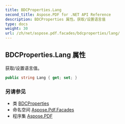 ```yaml
---
title: BDCProperties.Lang
second_title: Aspose.PDF for .NET API Reference
description: BDCProperties 属性。获取/设置语言值
type: docs
weight: 30
url: /zh/net/aspose.pdf.facades/bdcproperties/lang/
---
```

## BDCProperties.Lang 属性

获取/设置语言值。

```csharp
public string Lang { get; set; }
```

### 另请参见

* 类 [BDCProperties](../)
* 命名空间 [Aspose.Pdf.Facades](../../../aspose.pdf.facades/)
* 程序集 [Aspose.PDF](../../../)